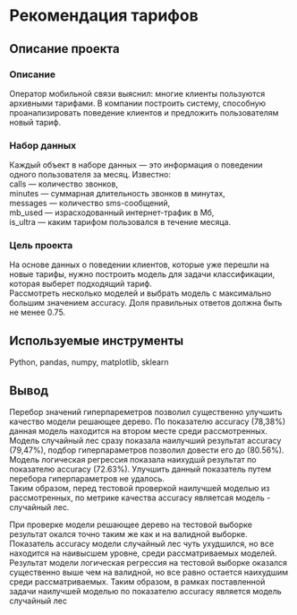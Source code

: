 # Рекомендация тарифов  

## Описание проекта    
### Описание    
Оператор мобильной связи выяснил: многие клиенты пользуются архивными тарифами. В компании построить систему, способную проанализировать поведение клиентов и предложить пользователям новый тариф.

### Набор данных  
Каждый объект в наборе данных — это информация о поведении одного пользователя за месяц. Известно:    
сalls — количество звонков,  
minutes — суммарная длительность звонков в минутах,  
messages — количество sms-сообщений,  
mb_used — израсходованный интернет-трафик в Мб,  
is_ultra — каким тарифом пользовался в течение месяца.  

### Цель проекта  
На основе данных о поведении клиентов, которые уже перешли на новые тарифы, нужно построить модель для задачи классификации, которая выберет подходящий тариф.  
Рассмотреть несколько моделей и выбрать модель с максимально большим значением accuracy. Доля правильных ответов должна быть не менее 0.75.   

## Используемые инструменты    
Python, pandas, numpy, matplotlib, sklearn    

## Вывод    
Перебор значений гиперпареметров позволил существенно улучшить качество модели решающее дерево. По показателю accuracy (78,38%) данная модель находится на втором месте среди рассмотренных.  
Модель случайный лес сразу показала наилучший результат accuracy (79,47%), подбор гиперпараметров позволил довести его до (80.56%).  
Модель логическая регрессия показала наихудшй результат по показателю accuracy (72.63%). Улучшить данный показатель путем перебора гиперпараметров не удалось.  
Таким образом, перед тестовой проверкой наилучшей моделью из рассмотренных, по метрике качества accuracy являетсая модель - случайный лес.  

При проверке модели решающее дерево на тестовой выборке результат окался точно таким же как и на валидной выборке.
Показатель accuracy модели случайный лес чуть ухудшился, но все находится на наивысшем уровне, среди рассматриваемых моделей.
Результат модели логическая регрессия на тестовой выборке оказался существенно выше чем на валидной, но все равно остается наихудшим среди рассматриваемых.
Таким образом, в рамках поставленной задачи наилучшей моделью по показателю accuracy является модель случайный лес
